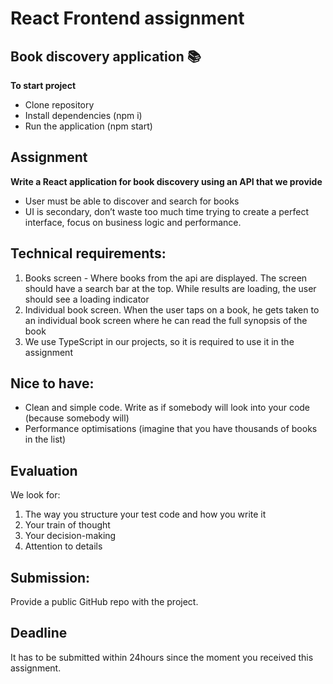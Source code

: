 # React Frontend assignment

## Book discovery application 📚

**To start project**

- Clone repository
- Install dependencies (npm i)
- Run the application (npm start)

## Assignment

**Write a React application for book discovery using an API that we provide**

- User must be able to discover and search for books
- UI is secondary, don’t waste too much time trying to create a perfect interface, focus on business logic and performance.

## **Technical requirements:**

1. Books screen - Where books from the api are displayed. 
The screen should have a search bar at the top.
While results are loading, the user should see a loading indicator
2. Individual book screen. When the user taps on a book, he gets taken to an individual book screen where he can read the full synopsis of the book
3. We use TypeScript in our projects, so it is required to use it in the assignment

## **Nice to have:**

- Clean and simple code. Write as if somebody will look into your code (because somebody will)
- Performance optimisations (imagine that you have thousands of books in the list)

## Evaluation

We look for:

1. The way you structure your test code and how you write it
2. Your train of thought
3. Your decision-making
4. Attention to details

## **Submission:**

Provide a public GitHub repo with the project.

## Deadline

It has to be submitted within 24hours since the moment you received this assignment.
